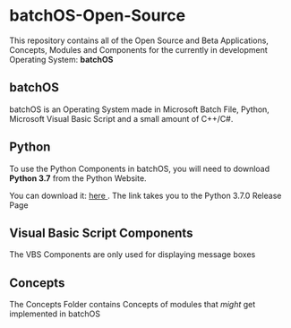 # batchOS-Open-Source


This repository contains all of the Open Source and Beta Applications,
Concepts, Modules and Components for the currently in development
Operating System: **batchOS**

<h2>batchOS</h2>

batchOS is an Operating System made in Microsoft Batch File, Python,
Microsoft Visual Basic Script and a small amount of C++/C#.

<h2>Python</h2>

To use the Python Components in batchOS, you will need to download
**Python 3.7** from the Python Website.

You can download it: <a href="https://www.python.org/downloads/release/python-370/"> here </a>.
The link takes you to the Python 3.7.0 Release Page

<h2> Visual Basic Script Components </h2>

The VBS Components are only used for displaying message boxes


<h2> Concepts </h2>

The Concepts Folder contains Concepts of modules that *might* get implemented
in batchOS
